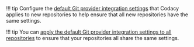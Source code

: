 <!--default-settings-start-->
!!! tip
    Configure the [default Git provider integration settings](../../organizations/configuring-default-git-provider-integration-settings.md) that Codacy applies to new repositories to help ensure that all new repositories have the same settings.
<!--default-settings-end-->

<!--default-settings-apply-all-start-->
!!! tip
    You can [apply the default Git provider integration settings to all repositories](../../organizations/configuring-default-git-provider-integration-settings.md#apply-all) to ensure that your repositories all share the same settings.
<!--default-settings-apply-all-end-->
